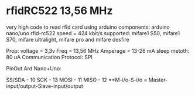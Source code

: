 # rfidRC522 13,56 MHz
very high code to read rfid card using arduino
components: 
  arduino nano/uno
  rfid-rc522
    speed = 424 kbit/s
    supported: mifare1 S50, mifare1 S70, mifare ultralight, mifare pro and  mifare desfire
 
 Prop:
  voltage = 3,3v
  Freq = 13,56 MHz
  Amperage = 13-26 mA
    sleep metoth: 80 uA
  Communication Protocol: SPI
 
 PinOut Ard Nano+Uno:
  
  SS/SDA  -   10
  SCK     -   13
  MOSI    -   11
  MISO    -   12
  **M-i/o-S-i/o = Master-input/output-Slave-input/output
